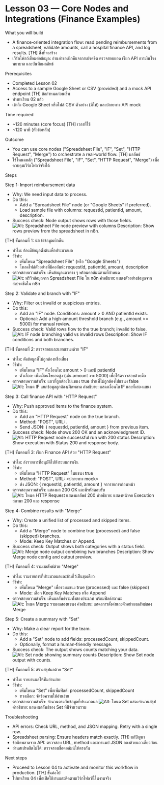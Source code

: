 # Lesson 03 — Core Nodes and Integrations (Finance Examples)

What you will build
- A finance‑oriented integration flow: read pending reimbursements from a spreadsheet, validate amounts, call a hospital finance API, and log results.
[TH] สิ่งที่จะสร้าง
- เวิร์กโฟลว์เชื่อมต่อข้อมูล: อ่านคำขอเบิกคืนจากสเปรดชีต ตรวจสอบยอด เรียก API การเงินโรงพยาบาล และบันทึกผลลัพธ์

Prerequisites
- Completed Lesson 02
- Access to a sample Google Sheet or CSV (provided) and a mock API endpoint
[TH] ข้อกำหนดก่อนเริ่ม
- ทำบทเรียน 02 แล้ว
- เข้าถึง Google Sheet หรือไฟล์ CSV ตัวอย่าง (มีให้) และปลายทาง API mock

Time required
- ~120 minutes (core focus)
[TH] เวลาที่ใช้
- ~120 นาที (หัวข้อหลัก)

Outcome
- You can use core nodes ("Spreadsheet File", "IF", "Set", "HTTP Request", "Merge") to orchestrate a real‑world flow.
[TH] ผลลัพธ์
- ใช้โหนดหลัก ("Spreadsheet File", "IF", "Set", "HTTP Request", "Merge") เพื่อควบคุมเวิร์กโฟลว์จริงได้

Steps

Step 1: Import reimbursement data
- Why: We need input data to process.
- Do this:
    - Add a "Spreadsheet File" node (or "Google Sheets" if preferred).
    - Load sample file with columns: requestId, patientId, amount, description.
- Success check: Node output shows rows with those fields.
![Alt: Spreadsheet File node preview with columns](../../images/lesson-03/step-01-spreadsheet-preview.png)
Description: Show rows preview from the spreadsheet in n8n.

[TH] ขั้นตอนที่ 1: นำเข้าข้อมูลเบิกคืน
- ทำไม: ต้องมีข้อมูลตั้งต้นเพื่อประมวลผล
- วิธีทำ:
    - เพิ่มโหนด "Spreadsheet File" (หรือ "Google Sheets")
    - โหลดไฟล์ตัวอย่างที่มีคอลัมน์: requestId, patientId, amount, description
- ตรวจสอบความสำเร็จ: เห็นข้อมูลแถวต่าง ๆ พร้อมคอลัมน์ตามที่กำหนด
![Alt: พรีวิวข้อมูลจาก Spreadsheet File ใน n8n](../../images/lesson-03/step-01-spreadsheet-preview.png)
คำอธิบาย: แสดงตัวอย่างข้อมูลจากสเปรดชีตใน n8n

Step 2: Validate and branch with "IF"
- Why: Filter out invalid or suspicious entries.
- Do this:
    - Add an "IF" node. Conditions: amount > 0 AND patientId exists.
    - Optional: Add a high‑amount threshold branch (e.g., amount >= 5000) for manual review.
- Success check: Valid rows flow to the true branch; invalid to false.
![Alt: IF node branching valid vs invalid rows](../../images/lesson-03/step-02-if-branch.png)
Description: Show IF conditions and both branches.

[TH] ขั้นตอนที่ 2: ตรวจสอบและแยกแขนงด้วย "IF"
- ทำไม: ตัดข้อมูลที่ไม่ถูกต้องหรือเสี่ยง
- วิธีทำ:
    - เพิ่มโหนด "IF" ตั้งเงื่อนไข: amount > 0 และมี patientId
    - ตัวเลือก: เพิ่มเงื่อนไขยอดสูง (เช่น amount >= 5000) เพื่อให้ตรวจสอบด้วยมือ
- ตรวจสอบความสำเร็จ: แถวที่ถูกต้องไปแขนง true ส่วนที่ไม่ถูกต้องไปแขนง false
![Alt: โหนด IF แยกข้อมูลถูกต้อง/ผิดพลาด](../../images/lesson-03/step-02-if-branch.png)
คำอธิบาย: แสดงเงื่อนไข IF และทั้งสองแขนง

Step 3: Call finance API with "HTTP Request"
- Why: Push approved items to the finance system.
- Do this:
    - Add an "HTTP Request" node on the true branch.
    - Method: "POST", URL: <mock endpoint>.
    - Send JSON: { requestId, patientId, amount } from previous item.
- Success check: Node shows 200 OK and an acknowledgment ID.
![Alt: HTTP Request node successful run with 200 status](../../images/lesson-03/step-03-http-200.png)
Description: Show execution with Status 200 and response body.

[TH] ขั้นตอนที่ 3: เรียก Finance API ด้วย "HTTP Request"
- ทำไม: ส่งรายการที่อนุมัติไปยังระบบการเงิน
- วิธีทำ:
    - เพิ่มโหนด "HTTP Request" ในแขนง true
    - Method: "POST", URL: <ปลายทาง mock>
    - ส่ง JSON: { requestId, patientId, amount } จากรายการก่อนหน้า
- ตรวจสอบความสำเร็จ: แสดงผล 200 OK และมีรหัสตอบรับ
![Alt: โหนด HTTP Request แสดงผลลัพธ์ 200](../../images/lesson-03/step-03-http-200.png)
คำอธิบาย: แสดงหน้าจอ Execution สถานะ 200 และ response

Step 4: Combine results with "Merge"
- Why: Create a unified list of processed and skipped items.
- Do this:
    - Add a "Merge" node to combine true (processed) and false (skipped) branches.
    - Mode: Keep Key Matches or Append.
- Success check: Output shows both categories with a status field.
![Alt: Merge node output combining two branches](../../images/lesson-03/step-04-merge-output.png)
Description: Show Merge node config and output preview.

[TH] ขั้นตอนที่ 4: รวมผลลัพธ์ด้วย "Merge"
- ทำไม: รวมรายการที่ประมวลผลและข้ามไว้เป็นชุดเดียว
- วิธีทำ:
    - เพิ่มโหนด "Merge" เพื่อรวมแขนง true (processed) และ false (skipped)
    - Mode: เลือก Keep Key Matches หรือ Append
- ตรวจสอบความสำเร็จ: เห็นผลลัพธ์รวมทั้งสองประเภท พร้อมฟิลด์สถานะ
![Alt: โหนด Merge รวมผลสองแขนง](../../images/lesson-03/step-04-merge-output.png)
คำอธิบาย: แสดงการตั้งค่าและตัวอย่างผลลัพธ์ของ Merge

Step 5: Create a summary with "Set"
- Why: Make a clear report for the team.
- Do this:
    - Add a "Set" node to add fields: processedCount, skippedCount.
    - Optionally, format a human‑friendly message.
- Success check: The output shows counts matching your data.
![Alt: Set node showing summary counts](../../images/lesson-03/step-05-set-summary.png)
Description: Show Set node output with counts.

[TH] ขั้นตอนที่ 5: สร้างสรุปผลด้วย "Set"
- ทำไม: รายงานผลให้ทีมอ่านง่าย
- วิธีทำ:
    - เพิ่มโหนด "Set" เพื่อเพิ่มฟิลด์: processedCount, skippedCount
    - ทางเลือก: จัดข้อความให้อ่านง่าย
- ตรวจสอบความสำเร็จ: จำนวนตรงกับข้อมูลที่ประมวลผล
![Alt: โหนด Set แสดงจำนวนสรุป](../../images/lesson-03/step-05-set-summary.png)
คำอธิบาย: แสดงผลลัพธ์ของ Set ที่มีจำนวนรวม

Troubleshooting
- API errors: Check URL, method, and JSON mapping. Retry with a single row.
- Spreadsheet parsing: Ensure headers match exactly.
[TH] แก้ปัญหา
- ข้อผิดพลาดจาก API: ตรวจสอบ URL, method และการแมป JSON ลองด้วยแถวเดียวก่อน
- อ่านสเปรดชีตไม่ได้: ตรวจสอบชื่อคอลัมน์ให้ตรงกัน

Next steps
- Proceed to Lesson 04 to activate and monitor this workflow in production.
[TH] ขั้นต่อไป
- ไปบทเรียน 04 เพื่อเปิดใช้งานและติดตามเวิร์กโฟลว์นี้ในงานจริง
